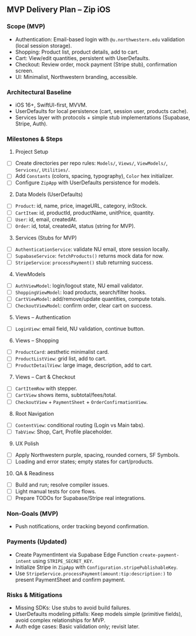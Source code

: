 ## MVP Delivery Plan – Zip iOS

### Scope (MVP)
- Authentication: Email-based login with `@u.northwestern.edu` validation (local session storage).
- Shopping: Product list, product details, add to cart.
- Cart: View/edit quantities, persistent with UserDefaults.
- Checkout: Review order, mock payment (Stripe stub), confirmation screen.
- UI: Minimalist, Northwestern branding, accessible.

### Architectural Baseline
- iOS 16+, SwiftUI-first, MVVM.
- UserDefaults for local persistence (cart, session user, products cache).
- Services layer with protocols + simple stub implementations (Supabase, Stripe, Auth).

### Milestones & Steps

1) Project Setup
- [ ] Create directories per repo rules: `Models/`, `Views/`, `ViewModels/`, `Services/`, `Utilities/`.
- [ ] Add `Constants` (colors, spacing, typography), `Color` hex initializer.
- [ ] Configure `ZipApp` with UserDefaults persistence for models.

2) Data Models (UserDefaults)
- [ ] `Product`: id, name, price, imageURL, category, inStock.
- [ ] `CartItem`: id, productId, productName, unitPrice, quantity.
- [ ] `User`: id, email, createdAt.
- [ ] `Order`: id, total, createdAt, status (string for MVP).

3) Services (Stubs for MVP)
- [ ] `AuthenticationService`: validate NU email, store session locally.
- [ ] `SupabaseService`: `fetchProducts()` returns mock data for now.
- [ ] `StripeService`: `processPayment()` stub returning success.

4) ViewModels
- [ ] `AuthViewModel`: login/logout state, NU email validator.
- [ ] `ShoppingViewModel`: load products, search/filter hooks.
- [ ] `CartViewModel`: add/remove/update quantities, compute totals.
- [ ] `CheckoutViewModel`: confirm order, clear cart on success.

5) Views – Authentication
- [ ] `LoginView`: email field, NU validation, continue button.

6) Views – Shopping
- [ ] `ProductCard`: aesthetic minimalist card.
- [ ] `ProductListView`: grid list, add to cart.
- [ ] `ProductDetailView`: large image, description, add to cart.

7) Views – Cart & Checkout
- [ ] `CartItemRow` with stepper.
- [ ] `CartView` shows items, subtotal/fees/total.
- [ ] `CheckoutView` + `PaymentSheet` + `OrderConfirmationView`.

8) Root Navigation
- [ ] `ContentView`: conditional routing (Login vs Main tabs).
- [ ] `TabView`: Shop, Cart, Profile placeholder.

9) UX Polish
- [ ] Apply Northwestern purple, spacing, rounded corners, SF Symbols.
- [ ] Loading and error states; empty states for cart/products.

10) QA & Readiness
- [ ] Build and run; resolve compiler issues.
- [ ] Light manual tests for core flows.
- [ ] Prepare TODOs for Supabase/Stripe real integrations.

### Non-Goals (MVP)
- Push notifications, order tracking beyond confirmation.

### Payments (Updated)
- Create PaymentIntent via Supabase Edge Function `create-payment-intent` using `STRIPE_SECRET_KEY`.
- Initialize Stripe in `ZipApp` with `Configuration.stripePublishableKey`.
- Use `StripeService.processPayment(amount:tip:description:)` to present PaymentSheet and confirm payment.

### Risks & Mitigations
- Missing SDKs: Use stubs to avoid build failures.
- UserDefaults modeling pitfalls: Keep models simple (primitive fields), avoid complex relationships for MVP.
- Auth edge cases: Basic validation only; revisit later.


